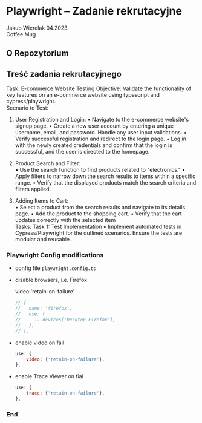 # Playwright – Zadanie rekrutacyjne

Jakub Wierelak 04.2023  
Coffee Mug

## O Repozytorium

## Treść zadania rekrutacyjnego

Task: E-commerce Website Testing
Objective: Validate the functionality of key features on an e-commerce website using typescript and
cypress/playwright.  
Scenario to Test:

1. User Registration and Login:
   • Navigate to the e-commerce website's signup page.
   • Create a new user account by entering a unique username, email, and password. Handle
   any user input validations.
   • Verify successful registration and redirect to the login page.
   • Log in with the newly created credentials and confirm that the login is successful, and the
   user is directed to the homepage.

2. Product Search and Filter:  
   • Use the search function to find products related to "electronics."
   • Apply filters to narrow down the search results to items within a specific range.
   • Verify that the displayed products match the search criteria and filters applied.

3. Adding Items to Cart:  
   • Select a product from the search results and navigate to its details page.
   • Add the product to the shopping cart.
   • Verify that the cart updates correctly with the selected item  
   Tasks: Task 1: Test Implementation
   • Implement automated tests in Cypress/Playwright for the outlined scenarios. Ensure the
   tests are modular and reusable.

### Playwright Config modifications

- config file `playwright.config.ts`
- disable browsers, i.e. Firefox

  video:'retain-on-failure'
  ```javascript
  // {
  //   name: 'firefox',
  //   use: {
  //     ...devices['Desktop Firefox'],
  //   },
  // },
  ```
- enable video on fail
  ```javascript
  use: {
      video: {'retain-on-failure'},
  },
  ```
- enable Trace Viewer on fial
  ```javascript
  use: {
      trace: {'retain-on-failure'},
  },
  ```

### End
